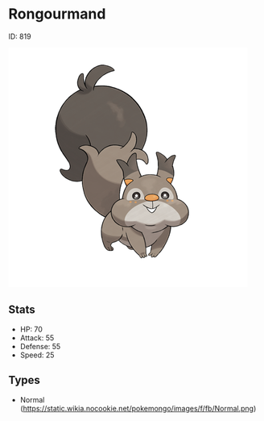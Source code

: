 # Rongourmand


ID: 819

![](https://raw.githubusercontent.com/PokeAPI/sprites/master/sprites/pokemon/other/official-artwork/819.png "Rongourmand")

## Stats


 - HP: 70
 - Attack: 55
 - Defense: 55
 - Speed: 25

## Types


 - Normal (https://static.wikia.nocookie.net/pokemongo/images/f/fb/Normal.png)
